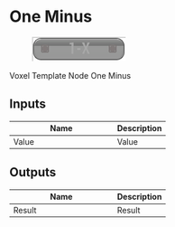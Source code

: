 # One Minus

<div align="left" data-full-width="false"><figure><img src="../../../../api/Math/Operators/One_Minus.png" alt=""><figcaption></figcaption></figure></div>

Voxel Template Node One Minus

## Inputs

<table><thead><tr><th width="170">Name</th><th>Description</th></tr></thead><tbody><tr><td>Value</td><td>Value</td></tr></tbody></table>

## Outputs

<table><thead><tr><th width="170">Name</th><th>Description</th></tr></thead><tbody><tr><td>Result</td><td>Result</td></tr></tbody></table>
